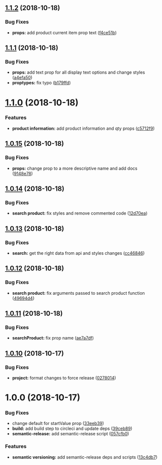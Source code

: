 ## [1.1.2](https://github.com/tillhub/numpad-with-barcodes/compare/v1.1.1...v1.1.2) (2018-10-18)


### Bug Fixes

* **props:** add product current item prop text ([f4ce51b](https://github.com/tillhub/numpad-with-barcodes/commit/f4ce51b))

## [1.1.1](https://github.com/tillhub/numpad-with-barcodes/compare/v1.1.0...v1.1.1) (2018-10-18)


### Bug Fixes

* **props:** add text prop for all display text options and change styles ([a4efa50](https://github.com/tillhub/numpad-with-barcodes/commit/a4efa50))
* **proptypes:** fix typo ([b179ffd](https://github.com/tillhub/numpad-with-barcodes/commit/b179ffd))

# [1.1.0](https://github.com/tillhub/numpad-with-barcodes/compare/v1.0.15...v1.1.0) (2018-10-18)


### Features

* **product information:** add product information and qty props ([c5712f9](https://github.com/tillhub/numpad-with-barcodes/commit/c5712f9))

## [1.0.15](https://github.com/tillhub/numpad-with-barcodes/compare/v1.0.14...v1.0.15) (2018-10-18)


### Bug Fixes

* **props:** change prop to a more descriptive name and add docs ([9148e78](https://github.com/tillhub/numpad-with-barcodes/commit/9148e78))

## [1.0.14](https://github.com/tillhub/numpad-with-barcodes/compare/v1.0.13...v1.0.14) (2018-10-18)


### Bug Fixes

* **search product:** fix styles and remove commented code ([12d70ea](https://github.com/tillhub/numpad-with-barcodes/commit/12d70ea))

## [1.0.13](https://github.com/tillhub/numpad-with-barcodes/compare/v1.0.12...v1.0.13) (2018-10-18)


### Bug Fixes

* **search:** get the right data from api and styles changes ([cc46846](https://github.com/tillhub/numpad-with-barcodes/commit/cc46846))

## [1.0.12](https://github.com/tillhub/numpad-with-barcodes/compare/v1.0.11...v1.0.12) (2018-10-18)


### Bug Fixes

* **search product:** fix arguments passed to search product function ([49694d4](https://github.com/tillhub/numpad-with-barcodes/commit/49694d4))

## [1.0.11](https://github.com/tillhub/numpad-with-barcodes/compare/v1.0.10...v1.0.11) (2018-10-18)


### Bug Fixes

* **searchProduct:** fix prop name ([ae7a7df](https://github.com/tillhub/numpad-with-barcodes/commit/ae7a7df))

## [1.0.10](https://github.com/tillhub/numpad-with-barcodes/compare/v1.0.9...v1.0.10) (2018-10-17)


### Bug Fixes

* **project:** format changes to force release ([0278014](https://github.com/tillhub/numpad-with-barcodes/commit/0278014))

# 1.0.0 (2018-10-17)


### Bug Fixes

* change default for startValue prop ([33eeb39](https://github.com/tillhub/numpad-with-barcodes/commit/33eeb39))
* **build:** add build step to circleci and update deps ([39ceb89](https://github.com/tillhub/numpad-with-barcodes/commit/39ceb89))
* **semantic-release:** add semantic-release script ([057cfb0](https://github.com/tillhub/numpad-with-barcodes/commit/057cfb0))


### Features

* **semantic versioning:** add semantic-release deps and scripts ([13c4db7](https://github.com/tillhub/numpad-with-barcodes/commit/13c4db7))
